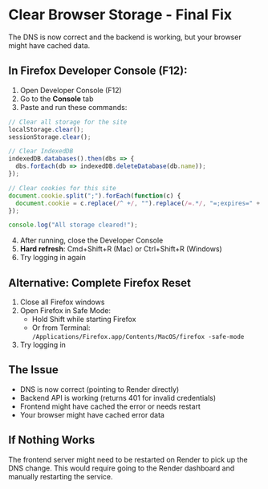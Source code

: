 # Clear Browser Storage - Final Fix

The DNS is now correct and the backend is working, but your browser might have cached data.

## In Firefox Developer Console (F12):

1. Open Developer Console (F12)
2. Go to the **Console** tab
3. Paste and run these commands:

```javascript
// Clear all storage for the site
localStorage.clear();
sessionStorage.clear();

// Clear IndexedDB
indexedDB.databases().then(dbs => {
  dbs.forEach(db => indexedDB.deleteDatabase(db.name));
});

// Clear cookies for this site
document.cookie.split(";").forEach(function(c) { 
  document.cookie = c.replace(/^ +/, "").replace(/=.*/, "=;expires=" + new Date().toUTCString() + ";path=/"); 
});

console.log("All storage cleared!");
```

4. After running, close the Developer Console
5. **Hard refresh**: Cmd+Shift+R (Mac) or Ctrl+Shift+R (Windows)
6. Try logging in again

## Alternative: Complete Firefox Reset

1. Close all Firefox windows
2. Open Firefox in Safe Mode:
   - Hold Shift while starting Firefox
   - Or from Terminal: `/Applications/Firefox.app/Contents/MacOS/firefox -safe-mode`
3. Try logging in

## The Issue

- DNS is now correct (pointing to Render directly)
- Backend API is working (returns 401 for invalid credentials)
- Frontend might have cached the error or needs restart
- Your browser might have cached error data

## If Nothing Works

The frontend server might need to be restarted on Render to pick up the DNS change. This would require going to the Render dashboard and manually restarting the service.